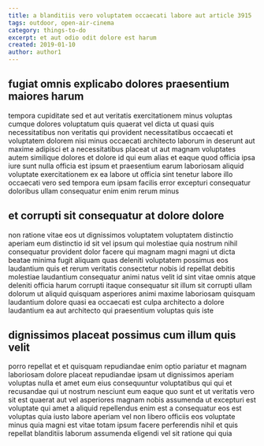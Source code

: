 ```yaml
---
title: a blanditiis vero voluptatem occaecati labore aut article 3915
tags: outdoor, open-air-cinema
category: things-to-do
excerpt: et aut odio odit dolore est harum
created: 2019-01-10
author: author1
---
```


## fugiat omnis explicabo dolores praesentium maiores harum

tempora cupiditate sed et aut veritatis exercitationem minus voluptas cumque dolores voluptatum quis quaerat vel dicta ut quasi quis necessitatibus non veritatis qui provident necessitatibus occaecati et voluptatem dolorem nisi minus occaecati architecto laborum in deserunt aut maxime adipisci et a necessitatibus placeat ut aut magnam voluptates autem similique dolores et dolore id qui eum alias et eaque quod officia ipsa iure sunt nulla officia est ipsum et praesentium earum laboriosam aliquid voluptate exercitationem ex ea labore ut officia sint tenetur labore illo occaecati vero sed tempora eum ipsam facilis error excepturi consequatur doloribus ullam consequatur enim enim rerum minus

## et corrupti sit consequatur at dolore dolore

non ratione vitae eos ut dignissimos voluptatem voluptatem distinctio aperiam eum distinctio id sit vel ipsum qui molestiae quia nostrum nihil consequatur provident dolor facere qui magnam magni magni ut dicta beatae minima fugit aliquam quas deleniti voluptatem possimus eos laudantium quis et rerum veritatis consectetur nobis id repellat debitis molestiae laudantium consequatur animi natus velit id sint vitae omnis atque deleniti officia harum corrupti itaque consequatur sit illum sit corrupti ullam dolorum ut aliquid quisquam asperiores animi maxime laboriosam quisquam laudantium dolore quasi ea occaecati est culpa architecto a dolore laudantium ea aut architecto qui praesentium voluptas quis iste

## dignissimos placeat possimus cum illum quis velit

porro repellat et et quisquam repudiandae enim optio pariatur et magnam laboriosam dolore placeat repudiandae ipsam ut dignissimos aperiam voluptas nulla et amet eum eius consequuntur voluptatibus qui qui et recusandae qui ut nostrum nesciunt eum eaque quo sunt et ut veritatis vero sit est quaerat aut vel asperiores magnam nobis assumenda ut excepturi est voluptate qui amet a aliquid repellendus enim est a consequatur eos est voluptas quia iusto labore aperiam vel non libero officiis eos voluptate minus quia magni est vitae totam ipsum facere perferendis nihil et quis repellat blanditiis laborum assumenda eligendi vel sit ratione qui quia
